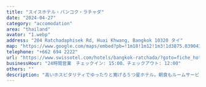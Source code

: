 ```yaml
---
title: "スイスホテル・バンコク・ラチャダ"
date: "2024-04-27"
category: "accomodation"
area: "thailand"
avator: "1.webp"
address: "204 Ratchadaphisek Rd, Huai Khwang, Bangkok 10320 タイ"
map: "https://www.google.com/maps/embed?pb=!1m18!1m12!1m3!1d3875.0390430345933!2d100.57162844066742!3d13.776519096774154!2m3!1f0!2f0!3f0!3m2!1i1024!2i768!4f13.1!3m3!1m2!1s0x30e29dd360c11a81%3A0x5269a7c68ceb0a0d!2z44K544Kk44K544Ob44OG44OrIOODkOODs-OCs-OCryDjg6njg4Hjg6Pjg4A!5e0!3m2!1sja!2sjp!4v1715320801003!5m2!1sja!2sjp"
telephone: "+662 694 2222"
url: "https://www.swissotel.com/hotels/bangkok-ratchada/?goto=fiche_hotel&code_hotel=A5B6&merchantid=seo-maps-TH-A5B6&sourceid=aw-cen&utm_medium=seo+maps&utm_source=google+Maps&utm_campaign=seo+maps&y_source=1_MTIzNjEzNzEtNzE1LWxvY2F0aW9uLndlYnNpdGU="
businessHour: "24時間営業　チェックイン: 15:00、チェックアウト: 12:00"
others: ""
description: "高いホスピタリティでゆったりと寛げる５つ星ホテル。朝食もルームサービスもエグゼクティブラウンジも、ヴィーガンやベジタリアンのメニューが豊富。"
---
```

